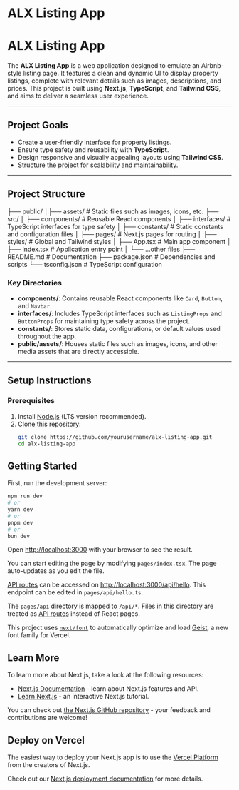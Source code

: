 # ALX Listing App

# **ALX Listing App**

The **ALX Listing App** is a web application designed to emulate an Airbnb-style listing page. It features a clean and dynamic UI to display property listings, complete with relevant details such as images, descriptions, and prices. This project is built using **Next.js**, **TypeScript**, and **Tailwind CSS**, and aims to deliver a seamless user experience.

---

## **Project Goals**

- Create a user-friendly interface for property listings.
- Ensure type safety and reusability with **TypeScript**.
- Design responsive and visually appealing layouts using **Tailwind CSS**.
- Structure the project for scalability and maintainability.

---

## **Project Structure**

├── public/
│├── assets/ # Static files such as images, icons, etc.
├── src/
│ ├── components/ # Reusable React components
│ ├── interfaces/ # TypeScript interfaces for type safety
│ ├── constants/ # Static constants and configuration files
│ ├── pages/ # Next.js pages for routing
│ ├── styles/ # Global and Tailwind styles
│ ├── App.tsx # Main app component
│ ├── index.tsx # Application entry point
│ └── ...other files
├── README.md # Documentation
├── package.json # Dependencies and scripts
└── tsconfig.json # TypeScript configuration

### **Key Directories**

- **components/**: Contains reusable React components like `Card`, `Button`, and `Navbar`.
- **interfaces/**: Includes TypeScript interfaces such as `ListingProps` and `ButtonProps` for maintaining type safety across the project.
- **constants/**: Stores static data, configurations, or default values used throughout the app.
- **public/assets/**: Houses static files such as images, icons, and other media assets that are directly accessible.

---

## **Setup Instructions**

### **Prerequisites**

1. Install [Node.js](https://nodejs.org/) (LTS version recommended).
2. Clone this repository:
   ```bash
   git clone https://github.com/yourusername/alx-listing-app.git
   cd alx-listing-app
   ```

## Getting Started

First, run the development server:

```bash
npm run dev
# or
yarn dev
# or
pnpm dev
# or
bun dev
```

Open [http://localhost:3000](http://localhost:3000) with your browser to see the result.

You can start editing the page by modifying `pages/index.tsx`. The page auto-updates as you edit the file.

[API routes](https://nextjs.org/docs/pages/building-your-application/routing/api-routes) can be accessed on [http://localhost:3000/api/hello](http://localhost:3000/api/hello). This endpoint can be edited in `pages/api/hello.ts`.

The `pages/api` directory is mapped to `/api/*`. Files in this directory are treated as [API routes](https://nextjs.org/docs/pages/building-your-application/routing/api-routes) instead of React pages.

This project uses [`next/font`](https://nextjs.org/docs/pages/building-your-application/optimizing/fonts) to automatically optimize and load [Geist](https://vercel.com/font), a new font family for Vercel.

## Learn More

To learn more about Next.js, take a look at the following resources:

- [Next.js Documentation](https://nextjs.org/docs) - learn about Next.js features and API.
- [Learn Next.js](https://nextjs.org/learn-pages-router) - an interactive Next.js tutorial.

You can check out [the Next.js GitHub repository](https://github.com/vercel/next.js) - your feedback and contributions are welcome!

## Deploy on Vercel

The easiest way to deploy your Next.js app is to use the [Vercel Platform](https://vercel.com/new?utm_medium=default-template&filter=next.js&utm_source=create-next-app&utm_campaign=create-next-app-readme) from the creators of Next.js.

Check out our [Next.js deployment documentation](https://nextjs.org/docs/pages/building-your-application/deploying) for more details.
